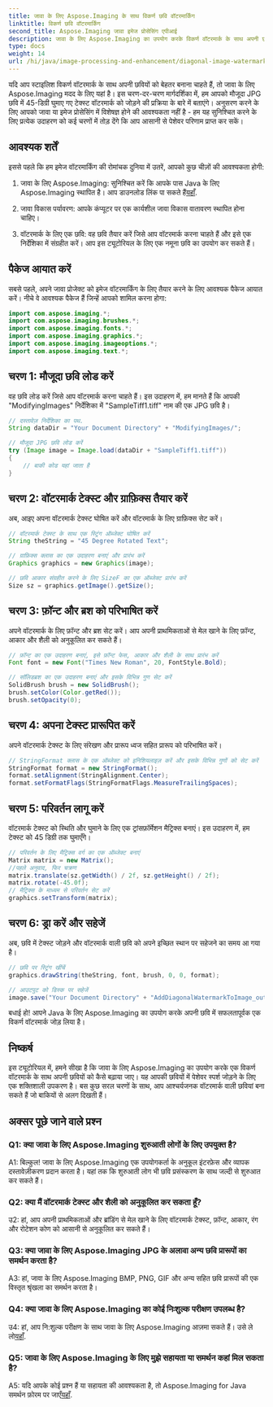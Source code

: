 ```yaml
---
title: जावा के लिए Aspose.Imaging के साथ विकर्ण छवि वॉटरमार्किंग
linktitle: विकर्ण छवि वॉटरमार्किंग
second_title: Aspose.Imaging जावा इमेज प्रोसेसिंग एपीआई
description: जावा के लिए Aspose.Imaging का उपयोग करके विकर्ण वॉटरमार्क के साथ अपनी छवियों को बेहतर बनाएं। इस चरण-दर-चरण मार्गदर्शिका का पालन करें और सहजता से आश्चर्यजनक वॉटरमार्क वाली छवियां बनाएं।
type: docs
weight: 14
url: /hi/java/image-processing-and-enhancement/diagonal-image-watermarking/
---
```


यदि आप स्टाइलिश विकर्ण वॉटरमार्क के साथ अपनी छवियों को बेहतर बनाना चाहते हैं, तो जावा के लिए Aspose.Imaging मदद के लिए यहां है। इस चरण-दर-चरण मार्गदर्शिका में, हम आपको मौजूदा JPG छवि में 45-डिग्री घुमाए गए टेक्स्ट वॉटरमार्क को जोड़ने की प्रक्रिया के बारे में बताएंगे। अनुसरण करने के लिए आपको जावा या इमेज प्रोसेसिंग में विशेषज्ञ होने की आवश्यकता नहीं है - हम यह सुनिश्चित करने के लिए प्रत्येक उदाहरण को कई चरणों में तोड़ देंगे कि आप आसानी से पेशेवर परिणाम प्राप्त कर सकें।

## आवश्यक शर्तें

इससे पहले कि हम इमेज वॉटरमार्किंग की रोमांचक दुनिया में उतरें, आपको कुछ चीज़ों की आवश्यकता होगी:

1.  जावा के लिए Aspose.Imaging: सुनिश्चित करें कि आपके पास Java के लिए Aspose.Imaging स्थापित है। आप डाउनलोड लिंक पा सकते हैं[यहाँ](https://releases.aspose.com/imaging/java/).

2. जावा विकास पर्यावरण: आपके कंप्यूटर पर एक कार्यशील जावा विकास वातावरण स्थापित होना चाहिए।

3. वॉटरमार्क के लिए एक छवि: वह छवि तैयार करें जिसे आप वॉटरमार्क करना चाहते हैं और इसे एक निर्देशिका में संग्रहीत करें। आप इस ट्यूटोरियल के लिए एक नमूना छवि का उपयोग कर सकते हैं।

## पैकेज आयात करें

सबसे पहले, अपने जावा प्रोजेक्ट को इमेज वॉटरमार्किंग के लिए तैयार करने के लिए आवश्यक पैकेज आयात करें। नीचे वे आवश्यक पैकेज हैं जिन्हें आपको शामिल करना होगा:

```java
import com.aspose.imaging.*;
import com.aspose.imaging.brushes.*;
import com.aspose.imaging.fonts.*;
import com.aspose.imaging.graphics.*;
import com.aspose.imaging.imageoptions.*;
import com.aspose.imaging.text.*;
```

## चरण 1: मौजूदा छवि लोड करें

वह छवि लोड करें जिसे आप वॉटरमार्क करना चाहते हैं। इस उदाहरण में, हम मानते हैं कि आपकी "ModifyingImages" निर्देशिका में "SampleTiff1.tiff" नाम की एक JPG छवि है।

```java
// दस्तावेज़ निर्देशिका का पथ.
String dataDir = "Your Document Directory" + "ModifyingImages/";

// मौजूदा JPG छवि लोड करें
try (Image image = Image.load(dataDir + "SampleTiff1.tiff"))
{
    // बाकी कोड यहां जाता है
}
```

## चरण 2: वॉटरमार्क टेक्स्ट और ग्राफ़िक्स तैयार करें

अब, आइए अपना वॉटरमार्क टेक्स्ट घोषित करें और वॉटरमार्क के लिए ग्राफ़िक्स सेट करें।

```java
// वॉटरमार्क टेक्स्ट के साथ एक स्ट्रिंग ऑब्जेक्ट घोषित करें
String theString = "45 Degree Rotated Text";

// ग्राफ़िक्स क्लास का एक उदाहरण बनाएं और प्रारंभ करें
Graphics graphics = new Graphics(image);

// छवि आकार संग्रहीत करने के लिए SizeF का एक ऑब्जेक्ट प्रारंभ करें
Size sz = graphics.getImage().getSize();
```

## चरण 3: फ़ॉन्ट और ब्रश को परिभाषित करें

अपने वॉटरमार्क के लिए फ़ॉन्ट और ब्रश सेट करें। आप अपनी प्राथमिकताओं से मेल खाने के लिए फ़ॉन्ट, आकार और शैली को अनुकूलित कर सकते हैं।

```java
// फ़ॉन्ट का एक उदाहरण बनाएं, इसे फ़ॉन्ट फेस, आकार और शैली के साथ प्रारंभ करें
Font font = new Font("Times New Roman", 20, FontStyle.Bold);

// सॉलिडब्रश का एक उदाहरण बनाएं और इसके विभिन्न गुण सेट करें
SolidBrush brush = new SolidBrush();
brush.setColor(Color.getRed());
brush.setOpacity(0);
```

## चरण 4: अपना टेक्स्ट प्रारूपित करें

अपने वॉटरमार्क टेक्स्ट के लिए संरेखण और प्रारूप ध्वज सहित प्रारूप को परिभाषित करें।

```java
// StringFormat क्लास के एक ऑब्जेक्ट को इनिशियलाइज़ करें और इसके विभिन्न गुणों को सेट करें
StringFormat format = new StringFormat();
format.setAlignment(StringAlignment.Center);
format.setFormatFlags(StringFormatFlags.MeasureTrailingSpaces);
```

## चरण 5: परिवर्तन लागू करें

वॉटरमार्क टेक्स्ट को स्थिति और घुमाने के लिए एक ट्रांसफ़ॉर्मेशन मैट्रिक्स बनाएं। इस उदाहरण में, हम टेक्स्ट को 45 डिग्री तक घुमाएँगे।

```java
// परिवर्तन के लिए मैट्रिक्स वर्ग का एक ऑब्जेक्ट बनाएं
Matrix matrix = new Matrix();
//पहले अनुवाद, फिर चक्रण
matrix.translate(sz.getWidth() / 2f, sz.getHeight() / 2f);
matrix.rotate(-45.0f);
// मैट्रिक्स के माध्यम से परिवर्तन सेट करें
graphics.setTransform(matrix);
```

## चरण 6: ड्रा करें और सहेजें

अब, छवि में टेक्स्ट जोड़ने और वॉटरमार्क वाली छवि को अपने इच्छित स्थान पर सहेजने का समय आ गया है।

```java
// छवि पर स्ट्रिंग खींचें
graphics.drawString(theString, font, brush, 0, 0, format);

// आउटपुट को डिस्क पर सहेजें
image.save("Your Document Directory" + "AddDiagonalWatermarkToImage_out.jpg");
```

बधाई हो! आपने Java के लिए Aspose.Imaging का उपयोग करके अपनी छवि में सफलतापूर्वक एक विकर्ण वॉटरमार्क जोड़ लिया है।

## निष्कर्ष

इस ट्यूटोरियल में, हमने सीखा है कि जावा के लिए Aspose.Imaging का उपयोग करके एक विकर्ण वॉटरमार्क के साथ अपनी छवियों को कैसे बढ़ाया जाए। यह आपकी छवियों में पेशेवर स्पर्श जोड़ने के लिए एक शक्तिशाली उपकरण है। बस कुछ सरल चरणों के साथ, आप आश्चर्यजनक वॉटरमार्क वाली छवियां बना सकते हैं जो बाकियों से अलग दिखती हैं।

## अक्सर पूछे जाने वाले प्रश्न

### Q1: क्या जावा के लिए Aspose.Imaging शुरुआती लोगों के लिए उपयुक्त है?

A1: बिल्कुल! जावा के लिए Aspose.Imaging एक उपयोगकर्ता के अनुकूल इंटरफ़ेस और व्यापक दस्तावेज़ीकरण प्रदान करता है। यहां तक कि शुरुआती लोग भी छवि प्रसंस्करण के साथ जल्दी से शुरुआत कर सकते हैं।

### Q2: क्या मैं वॉटरमार्क टेक्स्ट और शैली को अनुकूलित कर सकता हूँ?

उ2: हां, आप अपनी प्राथमिकताओं और ब्रांडिंग से मेल खाने के लिए वॉटरमार्क टेक्स्ट, फ़ॉन्ट, आकार, रंग और रोटेशन कोण को आसानी से अनुकूलित कर सकते हैं।

### Q3: क्या जावा के लिए Aspose.Imaging JPG के अलावा अन्य छवि प्रारूपों का समर्थन करता है?

A3: हां, जावा के लिए Aspose.Imaging BMP, PNG, GIF और अन्य सहित छवि प्रारूपों की एक विस्तृत श्रृंखला का समर्थन करता है।

### Q4: क्या जावा के लिए Aspose.Imaging का कोई निःशुल्क परीक्षण उपलब्ध है?

 उ4: हां, आप नि:शुल्क परीक्षण के साथ जावा के लिए Aspose.Imaging आज़मा सकते हैं। उसे ले लो[यहाँ](https://releases.aspose.com/).

### Q5: जावा के लिए Aspose.Imaging के लिए मुझे सहायता या समर्थन कहां मिल सकता है?

 A5: यदि आपके कोई प्रश्न हैं या सहायता की आवश्यकता है, तो Aspose.Imaging for Java समर्थन फ़ोरम पर जाएँ[यहाँ](https://forum.aspose.com/).